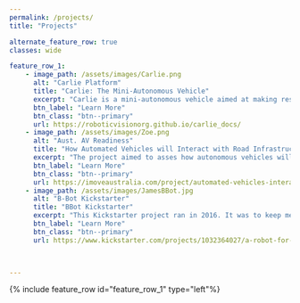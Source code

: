 ```yaml
---
permalink: /projects/
title: "Projects"

alternate_feature_row: true
classes: wide

feature_row_1:
    - image_path: /assets/images/Carlie.png
      alt: "Carlie Platform"
      title: "Carlie: The Mini-Autonomous Vehicle"
      excerpt: "Carlie is a mini-autonomous vehicle aimed at making research, education and engaging public demonstrations easier. It was developed by a team of engineers at the Australian Centre for Robotic Vision (ACRV). My role included systems engineering, hardware (mechanical and electrical) design and generation of microcontroller firmware and ROS software. I am a lead engineer on the project and continue to develop the platform and documentation."
      btn_label: "Learn More"
      btn_class: "btn--primary"
      url: https://roboticvisionorg.github.io/carlie_docs/
    - image_path: /assets/images/Zoe.png
      alt: "Aust. AV Readiness"
      title: "How Automated Vehicles will Interact with Road Infrastructure"
      excerpt: "The project aimed to asses how autonomous vehicles will interact with road infrastructure and the readiness of road infrastructure for autonomous vehicles. My role included management of the data acquistion process as well as the development of software and tools to quantitatively and qualitatively assess the performance of traffic light and sign detection as well as vision and LiDAR-based localisation."
      btn_label: "Learn More"
      btn_class: "btn--primary"
      url: https://imoveaustralia.com/project/automated-vehicles-interact-road-infrastructure/
    - image_path: /assets/images/JamesBBot.jpg
      alt: "B-Bot Kickstarter"
      title: "BBot Kickstarter"
      excerpt: "This Kickstarter project ran in 2016. It was to keep me entertained technically while I read engineering education literature. The aim was to develop an Arduino-based robot that was inexpensive, required no assembly, and could run out-of-the-box with no programming. All you needed to do was flick a switch and could start experimenting with robotics. The project additionally developed several activities that utilised BBot to allow kids to explore the scientific method."
      btn_label: "Learn More"
      btn_class: "btn--primary"
      url: https://www.kickstarter.com/projects/1032364027/a-robot-for-every-child/description
    


---
```


{% include feature_row id="feature_row_1" type="left"%}
